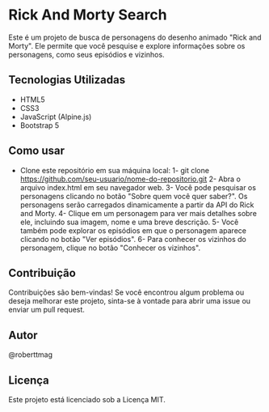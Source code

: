 # Rick And Morty Search
Este é um projeto de busca de personagens do desenho animado "Rick and Morty". Ele permite que você pesquise e explore informações sobre os personagens, como seus episódios e vizinhos.

## Tecnologias Utilizadas
- HTML5
- CSS3
- JavaScript (Alpine.js)
- Bootstrap 5
## Como usar
- Clone este repositório em sua máquina local:
1- git clone https://github.com/seu-usuario/nome-do-repositorio.git
2- Abra o arquivo index.html em seu navegador web.
3- Você pode pesquisar os personagens clicando no botão "Sobre quem você quer saber?". Os personagens serão carregados dinamicamente a partir da API do Rick and Morty.
4- Clique em um personagem para ver mais detalhes sobre ele, incluindo sua imagem, nome e uma breve descrição.
5- Você também pode explorar os episódios em que o personagem aparece clicando no botão "Ver episódios".
6- Para conhecer os vizinhos do personagem, clique no botão "Conhecer os vizinhos".
## Contribuição
Contribuições são bem-vindas! Se você encontrou algum problema ou deseja melhorar este projeto, sinta-se à vontade para abrir uma issue ou enviar um pull request.

## Autor
@roberttmag

## Licença
Este projeto está licenciado sob a Licença MIT.


